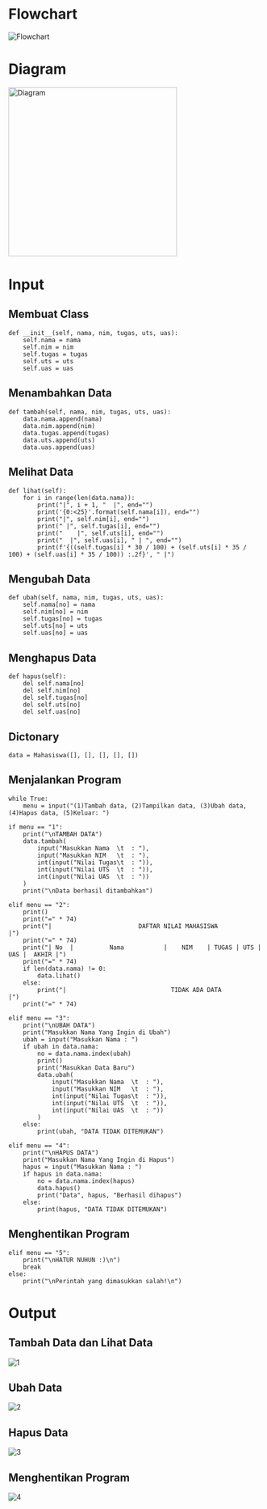 # Flowchart

![Flowchart](https://user-images.githubusercontent.com/115480692/207221430-e59235da-f34b-4fe4-a2a3-5db9fd8f713f.png)

# Diagram

<img width="334" alt="Diagram" src="https://user-images.githubusercontent.com/115480692/207221520-fb09dfde-ca0b-4868-800c-b3d774d497a9.png">

# Input

## Membuat Class
    
    def __init__(self, nama, nim, tugas, uts, uas):
        self.nama = nama
        self.nim = nim
        self.tugas = tugas
        self.uts = uts
        self.uas = uas

## Menambahkan Data
        
    def tambah(self, nama, nim, tugas, uts, uas):
        data.nama.append(nama)
        data.nim.append(nim)
        data.tugas.append(tugas)
        data.uts.append(uts)
        data.uas.append(uas)

## Melihat Data

    def lihat(self):
        for i in range(len(data.nama)):
            print("|", i + 1, "  |", end="")
            print('{0:<25}'.format(self.nama[i]), end="")
            print("|", self.nim[i], end="")
            print(" |", self.tugas[i], end="")
            print("    |", self.uts[i], end="")
            print("  |", self.uas[i], " | ", end="")
            print(f'{((self.tugas[i] * 30 / 100) + (self.uts[i] * 35 / 100) + (self.uas[i] * 35 / 100)) :.2f}', " |")

## Mengubah Data

    def ubah(self, nama, nim, tugas, uts, uas):
        self.nama[no] = nama
        self.nim[no] = nim
        self.tugas[no] = tugas
        self.uts[no] = uts
        self.uas[no] = uas

## Menghapus Data

    def hapus(self):
        del self.nama[no]
        del self.nim[no]
        del self.tugas[no]
        del self.uts[no]
        del self.uas[no]

## Dictonary

    data = Mahasiswa([], [], [], [], [])

## Menjalankan Program

    while True:
        menu = input("(1)Tambah data, (2)Tampilkan data, (3)Ubah data, (4)Hapus data, (5)Keluar: ")

    if menu == "1":
        print("\nTAMBAH DATA")
        data.tambah(
            input("Masukkan Nama  \t  : "),
            input("Masukkan NIM   \t  : "),
            int(input("Nilai Tugas\t  : ")),
            int(input("Nilai UTS  \t  : ")),
            int(input("Nilai UAS  \t  : "))
        )
        print("\nData berhasil ditambahkan")

    elif menu == "2":
        print()
        print("=" * 74)
        print("|                        DAFTAR NILAI MAHASISWA                          |")
        print("=" * 74)
        print("| No  |          Nama           |    NIM    | TUGAS | UTS | UAS |  AKHIR |")
        print("=" * 74)
        if len(data.nama) != 0:
            data.lihat()
        else:
            print("|                             TIDAK ADA DATA                             |")
        print("=" * 74)

    elif menu == "3":
        print("\nUBAH DATA")
        print("Masukkan Nama Yang Ingin di Ubah")
        ubah = input("Masukkan Nama : ")
        if ubah in data.nama:
            no = data.nama.index(ubah)
            print()
            print("Masukkan Data Baru")
            data.ubah(
                input("Masukkan Nama  \t  : "),
                input("Masukkan NIM   \t  : "),
                int(input("Nilai Tugas\t  : ")),
                int(input("Nilai UTS  \t  : ")),
                int(input("Nilai UAS  \t  : "))
            )
        else:
            print(ubah, "DATA TIDAK DITEMUKAN")

    elif menu == "4":
        print("\nHAPUS DATA")
        print("Masukkan Nama Yang Ingin di Hapus")
        hapus = input("Masukkan Nama : ")
        if hapus in data.nama:
            no = data.nama.index(hapus)
            data.hapus()
            print("Data", hapus, "Berhasil dihapus")
        else:
            print(hapus, "DATA TIDAK DITEMUKAN")

## Menghentikan Program
            
    elif menu == "5":
        print("\nHATUR NUHUN :)\n")
        break
    else:
        print("\nPerintah yang dimasukkan salah!\n")
        
        
# Output

## Tambah Data dan Lihat Data

![1](https://user-images.githubusercontent.com/115480692/207231309-a613e068-404e-41e4-ab0d-15c01e94118e.png)

## Ubah Data

![2](https://user-images.githubusercontent.com/115480692/207231477-a1dfdbf0-be91-4569-9b3f-3041733184a4.png)

## Hapus Data

![3](https://user-images.githubusercontent.com/115480692/207231564-e8b2a7db-4d45-431f-af0a-121c1e406e93.png)

## Menghentikan Program

![4](https://user-images.githubusercontent.com/115480692/207231656-ec59e285-1e95-4261-9768-36142780ccc1.png)


